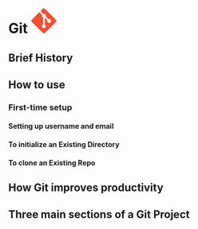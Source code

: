 # Git <img src="Images/git_logo.png" alt="git logo" width= 50 height=50>

## Brief History

## How to use

### First-time setup
#### Setting up username and email
#### To initialize an Existing Directory
#### To clone an Existing Repo

## How Git improves productivity

## Three main sections of a Git Project